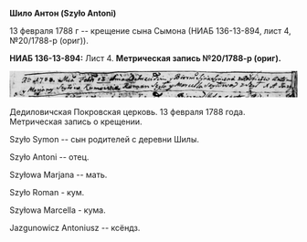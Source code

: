 **Шило Антон (Szyło Antoni)**

13 февраля 1788 г -- крещение сына Сымона (НИАБ 136-13-894, лист 4,
№20/1788-р (ориг)).

**НИАБ 136-13-894:** Лист 4. **Метрическая запись №20/1788-р (ориг).**

![](./media/8971fd9f6c659192b55e0903697499339fb05084.png)

Дедиловичская Покровская церковь. 13 февраля 1788 года. Метрическая
запись о крещении.

Szyło Symon -- сын родителей с деревни Шилы.

Szyło Antoni -- отец.

Szyłowa Marjana -- мать.

Szyło Roman - кум.

Szyłowa Marcella - кума.

Jazgunowicz Antoniusz -- ксёндз.
